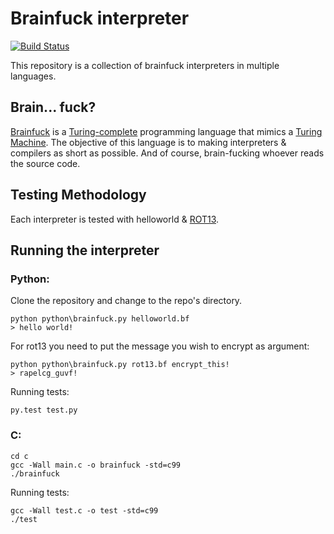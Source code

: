Brainfuck interpreter
=====================
[![Build Status](https://travis-ci.org/AdrianTeng/brainfuck.svg?branch=master)](https://travis-ci.org/AdrianTeng/brainfuck)

This repository is a collection of brainfuck interpreters in multiple languages.

Brain... fuck?
--------------
[Brainfuck](http://en.wikipedia.org/wiki/Brainfuck#Brainfuck.27s_formal_.22parent_language.22) is a [Turing-complete](http://en.wikipedia.org/wiki/Turing_completeness) programming language that mimics a [Turing Machine](http://en.wikipedia.org/wiki/Turing_machine). The objective of this language is to making interpreters \& compilers as short as possible. And of course, brain-fucking whoever reads the source code.


Testing Methodology
-------------------
Each interpreter is tested with helloworld \& [ROT13](http://en.wikipedia.org/wiki/ROT13).


Running the interpreter
-----------------------
### Python:
Clone the repository and change to the repo's directory.

    python python\brainfuck.py helloworld.bf
    > hello world!

For rot13 you need to put the message you wish to encrypt as argument:

    python python\brainfuck.py rot13.bf encrypt_this!
    > rapelcg_guvf!

Running tests:

    py.test test.py

### C:

    cd c
    gcc -Wall main.c -o brainfuck -std=c99
    ./brainfuck

Running tests:

    gcc -Wall test.c -o test -std=c99
    ./test

